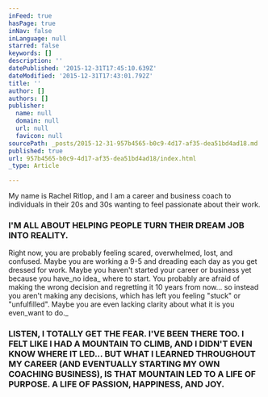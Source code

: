 ```yaml
---
inFeed: true
hasPage: true
inNav: false
inLanguage: null
starred: false
keywords: []
description: ''
datePublished: '2015-12-31T17:45:10.639Z'
dateModified: '2015-12-31T17:43:01.792Z'
title: ''
author: []
authors: []
publisher:
  name: null
  domain: null
  url: null
  favicon: null
sourcePath: _posts/2015-12-31-957b4565-b0c9-4d17-af35-dea51bd4ad18.md
published: true
url: 957b4565-b0c9-4d17-af35-dea51bd4ad18/index.html
_type: Article

---
```

My name is Rachel Ritlop, and I am a career and business coach to individuals in their 20s and 30s wanting to feel passionate about their work.

### I'M ALL ABOUT HELPING PEOPLE TURN THEIR DREAM JOB INTO REALITY. 

Right now, you are probably feeling scared, overwhelmed, lost, and confused. Maybe you are working a 9-5 and dreading each day as you get dressed for work. Maybe you haven't started your career or business yet because you have_no idea_ where to start. You probably are afraid of making the wrong decision and regretting it 10 years from now... so instead you aren't making any decisions, which has left you feeling "stuck" or "unfulfilled". Maybe you are even lacking clarity about what it is you even_want to do._

### LISTEN, I TOTALLY GET THE FEAR. I'VE BEEN THERE TOO. I FELT LIKE I HAD A MOUNTAIN TO CLIMB, AND I DIDN'T EVEN KNOW WHERE IT LED... BUT WHAT I LEARNED THROUGHOUT MY CAREER (AND EVENTUALLY STARTING MY OWN COACHING BUSINESS), IS THAT MOUNTAIN LED TO A LIFE OF PURPOSE. A LIFE OF PASSION, HAPPINESS, AND JOY.